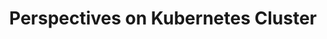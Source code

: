 ---
# Accomplishments widget.
widget: "howto"  # See https://sourcethemes.com/academic/docs/page-builder/
headless: true  # This file represents a page section.
active: true  # Activate this widget? true/false
weight: 2  # Order that this section will appear.
title: "Perspectives on Kubernetes Cluster"
subtitle: ""

# Date format
#   Refer to https://sourcethemes.com/academic/docs/customization/#date-format
date_format: "Jan 2006"

# Accomplishments.
#   Add/remove as many `[[item]]` blocks below as you like.
#   `title`, `organization` and `date_start` are the required parameters.
#   Leave other parameters empty if not required.
#   Begin/end multi-line descriptions with 3 quotes `"""`.
item: 
 - title: "Kubernetes: One Cluster or Many?"
   summary: "One of the many strengths of Kubernetes is just how much flexibility you have when deploying and operating the orchestrator for your containerized workloads. You get to choose the number of nodes, pods, containers per cluster and a host of other parameters to fit your needs. But, as always, flexibility comes with responsibility—especially when Kubernetes will be running in production and serving internal and external business customers."
   linkText: "Read the article on pivotal.io »"
   linkUrl: "https://content.pivotal.io/blog/kubernetes-one-cluster-or-many"
   openNewWindow: 
   image: "https://res.cloudinary.com/agile-seo/image/fetch/w_176,dpr_1.0,d_blank_am8gzx.png/https%3A%2F%2Flogo.clearbit.com%2Fpivotal.io%3Fsize%3D250" 
 - title: "Introduction to Kubernetes Namespaces"
   summary: "Kubernetes uses a concept called namespaces to help address the complexity of organizing objects within a cluster. Namespaces allow you to group objects together so you can filter and control them as a unit. Whether applying customized access control policies or separating all of the components for a test environment, namespaces are a powerful and flexible concept for handling objects as a group. Learn how namespaces work, explore a few common use cases, and how to use namespaces to manage your Kubernetes objects."
   linkText: "Read the article on rancher.com »"
   linkUrl: "https://rancher.com/blog/2019/2019-01-28-introduction-to-kubernetes-namespaces"
   openNewWindow: 
   image: "https://res.cloudinary.com/agile-seo/image/fetch/w_176,dpr_1.0,d_blank_am8gzx.png/https%3A%2F%2Flogo.clearbit.com%2Francher.com%3Fsize%3D250" 
smallItem: 
 - title: "10 Kubernetes Best Practices You Can Easily Apply to Your Clusters"
   summary: "thenewstack.io"
   linkText: ""
   linkUrl: "https://thenewstack.io/10-kubernetes-best-practices-you-can-easily-apply-to-your-clusters/"
   openNewWindow: 
   image: "https://res.cloudinary.com/agile-seo/image/fetch/w_62,dpr_1.0,d_blank_am8gzx.png/https%3A%2F%2Flogo.clearbit.com%2Fthenewstack.io%3Fsize%3D250" 
 - title: "What's Happening Inside my Kubernetes Cluster?"
   summary: "devcentral.f5.com"
   linkText: ""
   linkUrl: "https://devcentral.f5.com/articles/whats-happening-inside-my-kubernetes-cluster-27277"
   openNewWindow: 
   image: "https://res.cloudinary.com/agile-seo/image/fetch/w_62,dpr_1.0,d_blank_am8gzx.png/https%3A%2F%2Flogo.clearbit.com%2Fdevcentral.f5.com%3Fsize%3D250" 
 - title: "Create and Deploy a Docker Container Image to a Kubernetes Cluster"
   summary: "www.linode.com"
   linkText: ""
   linkUrl: "https://www.linode.com/docs/applications/containers/kubernetes/deploy-container-image-to-kubernetes/"
   openNewWindow: 
   image: "https://i-cdn.embed.ly/1/display/crop?height=300&amp;key=fd92ebbc52fc43fb98f69e50e7893c13&amp;url=https%3A%2F%2Fblog.linode.com%2Fwp-content%2Fuploads%2F2019%2F08%2Fbeginners-guide-to-kubernetes.png&amp;width=636" 
 - title: "Getting Started With Kubernetes Clusters"
   summary: "dzone.com"
   linkText: ""
   linkUrl: "https://dzone.com/articles/getting-started-with-kubernetes-clusters?utm_medium=feed&amp;utm_source=feedpress.me&amp;utm_campaign=Feed:%20dzone%2Fcloud"
   openNewWindow: 
   image: "https://res.cloudinary.com/agile-seo/image/fetch/w_62,dpr_1.0,d_blank_am8gzx.png/https%3A%2F%2Flogo.clearbit.com%2Fdzone.com%3Fsize%3D250"  
   
 - title: "Core components of a Kubernetes Cluster"
   summary: "howtoforge.com"
   linkText: ""
   linkUrl: "https://www.howtoforge.com/core-components-of-a-kubernetes-cluster/"
   openNewWindow: 
   image: "https://res.cloudinary.com/agile-seo/image/fetch/w_62,dpr_1.0,d_blank_am8gzx.png/https%3A%2F%2Flogo.clearbit.com%2Fhowtoforge.com%3Fsize%3D250" 
   
 - title: "Liz Rice’s Keynote Session on KubeCon Europe 2018: 'Running with Scissors'"
   summary: "youtube.com"
   linkText: ""
   linkUrl: "https://www.youtube.com/watch?v=ltrV-Qmh3oY"
   openNewWindow: 
   image: "https://res.cloudinary.com/agile-seo/image/fetch/w_62,dpr_1.0,d_blank_am8gzx.png/https%3A%2F%2Flogo.clearbit.com%2Fyoutube.com%3Fsize%3D250" 
   
 - title: "5 Best Practices to have a Smooth and Cost-Effective Kubernetes Cluster"
   summary: "medium.com"
   linkText: ""
   linkUrl: "https://medium.com/containerum/5-best-practices-to-have-a-smooth-and-cost-effective-kubernetes-cluster-71845605af3f"
   openNewWindow: 
   image: "https://res.cloudinary.com/agile-seo/image/fetch/w_62,dpr_1.0,d_blank_am8gzx.png/https%3A%2F%2Flogo.clearbit.com%2Fmedium.com%3Fsize%3D250" 
 - title: "Moving the Needle on kubeadm in Kubernetes 1.11"
   summary: "blog.heptio.com"
   linkText: ""
   linkUrl: "https://blog.heptio.com/moving-the-needle-on-kubeadm-in-kubernetes-1-11-90a87ddb9d0f"
   openNewWindow: 
   image: "https://res.cloudinary.com/agile-seo/image/fetch/w_62,dpr_1.0,d_blank_am8gzx.png/https%3A%2F%2Flogo.clearbit.com%2Fblog.heptio.com%3Fsize%3D250" 
 - title: "Kops vs. Kubeadm: What’s the Difference?"
   summary: "weave.works"
   linkText: ""
   linkUrl: "https://www.weave.works/blog/kops-vs-kubeadm"
   openNewWindow: 
   image: "https://res.cloudinary.com/agile-seo/image/fetch/w_62,dpr_1.0,d_blank_am8gzx.png/https%3A%2F%2Flogo.clearbit.com%2Fweave.works%3Fsize%3D250" 
 - title: "Top Kubernetes Metrics and Logs for End-to-End Monitoring"
   summary: "blog.logdna.com"
   linkText: ""
   linkUrl: "https://blog.logdna.com/2017/10/12/top-kubernetes-metrics-logs-for-end-to-end-monitoring/"
   openNewWindow: 
   image: "https://res.cloudinary.com/agile-seo/image/fetch/w_62,dpr_1.0,d_blank_am8gzx.png/https%3A%2F%2Flogo.clearbit.com%2Fblog.logdna.com%3Fsize%3D250" 
---